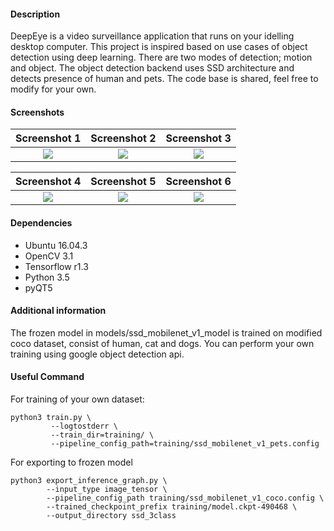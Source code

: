 #### Description
DeepEye is a video surveillance application that runs on your idelling desktop computer. This project is inspired based on use cases of object detection using deep learning. There are two modes of detection; motion and object. The object detection backend uses SSD architecture and detects presence of human and pets. The code base is shared, feel free to modify for your own.

#### Screenshots
Screenshot 1                |  Screenshot 2              |    Screenshot 3 
:-------------------------:|:-------------------------:|:-------------------------:
![](https://khaixcore.github.io/img/project/deepcam/screenshot_1.png)  |  ![](https://khaixcore.github.io/img/project/deepcam/screenshot_2.png) | ![](https://khaixcore.github.io/img/project/deepcam/screenshot_3.png)

Screenshot 4                |  Screenshot 5              |    Screenshot 6
:-------------------------:|:-------------------------:|:-------------------------:
![](https://khaixcore.github.io/img/project/deepcam/screenshot_4.png)  |  ![](https://khaixcore.github.io/img/project/deepcam/screenshot_5.png) | ![](https://khaixcore.github.io/img/project/deepcam/screenshot_6.png)


#### Dependencies
- Ubuntu 16.04.3
- OpenCV 3.1
- Tensorflow r1.3
- Python 3.5
- pyQT5


#### Additional information
The frozen model in models/ssd_mobilenet_v1_model is trained on modified coco dataset, consist of human, cat and dogs. You can perform your own training using google object detection api. 

#### Useful Command
For training of your own dataset:
~~~~
python3 train.py \
         --logtostderr \
         --train_dir=training/ \
         --pipeline_config_path=training/ssd_mobilenet_v1_pets.config
~~~~

For exporting to frozen model
~~~~
python3 export_inference_graph.py \
        --input_type image_tensor \
        --pipeline_config_path training/ssd_mobilenet_v1_coco.config \
        --trained_checkpoint_prefix training/model.ckpt-490468 \
        --output_directory ssd_3class
~~~~
